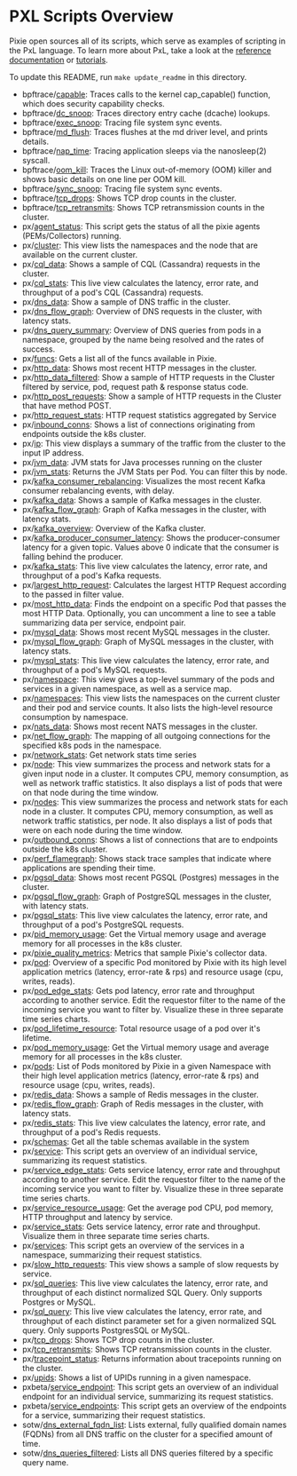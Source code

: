 <!-- The text in this file is automatically generated by the update_readme.py script. -->
# PXL Scripts Overview

Pixie open sources all of its scripts, which serve as examples of scripting in the PxL language.
To learn more about PxL, take a look at the [reference documentation](https://docs.px.dev/reference/pxl) or [tutorials](https://docs.px.dev/tutorials/pxl-scripts/write-pxl-scripts/).

To update this README, run `make update_readme` in this directory.
- bpftrace/[capable](https://github.com/pixie-io/pixie/tree/main/src/pxl_scripts/bpftrace/capable): Traces calls to the kernel cap_capable() function, which does security capability checks.
- bpftrace/[dc_snoop](https://github.com/pixie-io/pixie/tree/main/src/pxl_scripts/bpftrace/dc_snoop): Traces directory entry cache (dcache) lookups.
- bpftrace/[exec_snoop](https://github.com/pixie-io/pixie/tree/main/src/pxl_scripts/bpftrace/exec_snoop): Tracing file system sync events.
- bpftrace/[md_flush](https://github.com/pixie-io/pixie/tree/main/src/pxl_scripts/bpftrace/md_flush): Traces flushes at the md driver level, and prints details.
- bpftrace/[nap_time](https://github.com/pixie-io/pixie/tree/main/src/pxl_scripts/bpftrace/nap_time): Tracing application sleeps via the nanosleep(2) syscall.
- bpftrace/[oom_kill](https://github.com/pixie-io/pixie/tree/main/src/pxl_scripts/bpftrace/oom_kill): Traces the Linux out-of-memory (OOM) killer and shows basic details on one line per OOM kill.
- bpftrace/[sync_snoop](https://github.com/pixie-io/pixie/tree/main/src/pxl_scripts/bpftrace/sync_snoop): Tracing file system sync events.
- bpftrace/[tcp_drops](https://github.com/pixie-io/pixie/tree/main/src/pxl_scripts/bpftrace/tcp_drops): Shows TCP drop counts in the cluster.
- bpftrace/[tcp_retransmits](https://github.com/pixie-io/pixie/tree/main/src/pxl_scripts/bpftrace/tcp_retransmits): Shows TCP retransmission counts in the cluster.
- px/[agent_status](https://github.com/pixie-io/pixie/tree/main/src/pxl_scripts/px/agent_status): This script gets the status of all the pixie agents (PEMs/Collectors) running.
- px/[cluster](https://github.com/pixie-io/pixie/tree/main/src/pxl_scripts/px/cluster): This view lists the namespaces and the node that are available on the current cluster.
- px/[cql_data](https://github.com/pixie-io/pixie/tree/main/src/pxl_scripts/px/cql_data): Shows a sample of CQL (Cassandra) requests in the cluster.
- px/[cql_stats](https://github.com/pixie-io/pixie/tree/main/src/pxl_scripts/px/cql_stats): This live view calculates the latency, error rate, and throughput of a pod's CQL (Cassandra) requests.
- px/[dns_data](https://github.com/pixie-io/pixie/tree/main/src/pxl_scripts/px/dns_data): Show a sample of DNS traffic in the cluster.
- px/[dns_flow_graph](https://github.com/pixie-io/pixie/tree/main/src/pxl_scripts/px/dns_flow_graph): Overview of DNS requests in the cluster, with latency stats.
- px/[dns_query_summary](https://github.com/pixie-io/pixie/tree/main/src/pxl_scripts/px/dns_query_summary): Overview of DNS queries from pods in a namespace, grouped by the name being resolved and the rates of success.
- px/[funcs](https://github.com/pixie-io/pixie/tree/main/src/pxl_scripts/px/funcs): Gets a list all of the funcs available in Pixie.
- px/[http_data](https://github.com/pixie-io/pixie/tree/main/src/pxl_scripts/px/http_data): Shows most recent HTTP messages in the cluster.
- px/[http_data_filtered](https://github.com/pixie-io/pixie/tree/main/src/pxl_scripts/px/http_data_filtered): Show a sample of HTTP requests in the Cluster filtered by service, pod, request path & response status code.
- px/[http_post_requests](https://github.com/pixie-io/pixie/tree/main/src/pxl_scripts/px/http_post_requests): Show a sample of HTTP requests in the Cluster that have method POST.
- px/[http_request_stats](https://github.com/pixie-io/pixie/tree/main/src/pxl_scripts/px/http_request_stats): HTTP request statistics aggregated by Service
- px/[inbound_conns](https://github.com/pixie-io/pixie/tree/main/src/pxl_scripts/px/inbound_conns): Shows a list of connections originating from endpoints outside the k8s cluster.
- px/[ip](https://github.com/pixie-io/pixie/tree/main/src/pxl_scripts/px/ip): This view displays a summary of the traffic from the cluster to the input IP address.
- px/[jvm_data](https://github.com/pixie-io/pixie/tree/main/src/pxl_scripts/px/jvm_data): JVM stats for Java processes running on the cluster
- px/[jvm_stats](https://github.com/pixie-io/pixie/tree/main/src/pxl_scripts/px/jvm_stats): Returns the JVM Stats per Pod. You can filter this by node.
- px/[kafka_consumer_rebalancing](https://github.com/pixie-io/pixie/tree/main/src/pxl_scripts/px/kafka_consumer_rebalancing): Visualizes the most recent Kafka consumer rebalancing events, with delay.
- px/[kafka_data](https://github.com/pixie-io/pixie/tree/main/src/pxl_scripts/px/kafka_data): Shows a sample of Kafka messages in the cluster.
- px/[kafka_flow_graph](https://github.com/pixie-io/pixie/tree/main/src/pxl_scripts/px/kafka_flow_graph): Graph of Kafka messages in the cluster, with latency stats.
- px/[kafka_overview](https://github.com/pixie-io/pixie/tree/main/src/pxl_scripts/px/kafka_overview): Overview of the Kafka cluster.
- px/[kafka_producer_consumer_latency](https://github.com/pixie-io/pixie/tree/main/src/pxl_scripts/px/kafka_producer_consumer_latency): Shows the producer-consumer latency for a given topic. Values above 0 indicate that the consumer is falling behind the producer.
- px/[kafka_stats](https://github.com/pixie-io/pixie/tree/main/src/pxl_scripts/px/kafka_stats): This live view calculates the latency, error rate, and throughput of a pod's Kafka requests.
- px/[largest_http_request](https://github.com/pixie-io/pixie/tree/main/src/pxl_scripts/px/largest_http_request): Calculates the largest HTTP Request according to the passed in filter value.
- px/[most_http_data](https://github.com/pixie-io/pixie/tree/main/src/pxl_scripts/px/most_http_data): Finds the endpoint on a specific Pod that passes the most HTTP Data. Optionally, you can uncomment a line to see a table summarizing data per service, endpoint pair.
- px/[mysql_data](https://github.com/pixie-io/pixie/tree/main/src/pxl_scripts/px/mysql_data): Shows most recent MySQL messages in the cluster.
- px/[mysql_flow_graph](https://github.com/pixie-io/pixie/tree/main/src/pxl_scripts/px/mysql_flow_graph): Graph of MySQL messages in the cluster, with latency stats.
- px/[mysql_stats](https://github.com/pixie-io/pixie/tree/main/src/pxl_scripts/px/mysql_stats): This live view calculates the latency, error rate, and throughput of a pod's MySQL requests.
- px/[namespace](https://github.com/pixie-io/pixie/tree/main/src/pxl_scripts/px/namespace): This view gives a top-level summary of the pods and services in a given namespace, as well as a service map.
- px/[namespaces](https://github.com/pixie-io/pixie/tree/main/src/pxl_scripts/px/namespaces): This view lists the namespaces on the current cluster and their pod and service counts. It also lists the high-level resource consumption by namespace.
- px/[nats_data](https://github.com/pixie-io/pixie/tree/main/src/pxl_scripts/px/nats_data): Shows most recent NATS messages in the cluster.
- px/[net_flow_graph](https://github.com/pixie-io/pixie/tree/main/src/pxl_scripts/px/net_flow_graph): The mapping of all outgoing connections for the specified k8s pods in the namespace.
- px/[network_stats](https://github.com/pixie-io/pixie/tree/main/src/pxl_scripts/px/network_stats): Get network stats time series
- px/[node](https://github.com/pixie-io/pixie/tree/main/src/pxl_scripts/px/node): This view summarizes the process and network stats for a given input node in a cluster. It computes CPU, memory consumption, as well as network traffic statistics. It also displays a list of pods that were on that node during the time window.
- px/[nodes](https://github.com/pixie-io/pixie/tree/main/src/pxl_scripts/px/nodes): This view summarizes the process and network stats for each node in a cluster. It computes CPU, memory consumption, as well as network traffic statistics, per node. It also displays a list of pods that were on each node during the time window.
- px/[outbound_conns](https://github.com/pixie-io/pixie/tree/main/src/pxl_scripts/px/outbound_conns): Shows a list of connections that are to endpoints outside the k8s cluster.
- px/[perf_flamegraph](https://github.com/pixie-io/pixie/tree/main/src/pxl_scripts/px/perf_flamegraph): Shows stack trace samples that indicate where applications are spending their time.
- px/[pgsql_data](https://github.com/pixie-io/pixie/tree/main/src/pxl_scripts/px/pgsql_data): Shows most recent PGSQL (Postgres) messages in the cluster.
- px/[pgsql_flow_graph](https://github.com/pixie-io/pixie/tree/main/src/pxl_scripts/px/pgsql_flow_graph): Graph of PostgreSQL messages in the cluster, with latency stats.
- px/[pgsql_stats](https://github.com/pixie-io/pixie/tree/main/src/pxl_scripts/px/pgsql_stats): This live view calculates the latency, error rate, and throughput of a pod's PostgreSQL requests.
- px/[pid_memory_usage](https://github.com/pixie-io/pixie/tree/main/src/pxl_scripts/px/pid_memory_usage): Get the Virtual memory usage and average memory for all processes in the k8s cluster.
- px/[pixie_quality_metrics](https://github.com/pixie-io/pixie/tree/main/src/pxl_scripts/px/pixie_quality_metrics): Metrics that sample Pixie's collector data.
- px/[pod](https://github.com/pixie-io/pixie/tree/main/src/pxl_scripts/px/pod): Overview of a specific Pod monitored by Pixie with its high level application metrics (latency, error-rate & rps) and resource usage (cpu, writes, reads).
- px/[pod_edge_stats](https://github.com/pixie-io/pixie/tree/main/src/pxl_scripts/px/pod_edge_stats): Gets pod latency, error rate and throughput according to another service. Edit the requestor filter to the name of the incoming service you want to filter by. Visualize these in three separate time series charts.
- px/[pod_lifetime_resource](https://github.com/pixie-io/pixie/tree/main/src/pxl_scripts/px/pod_lifetime_resource): Total resource usage of a pod over it's lifetime.
- px/[pod_memory_usage](https://github.com/pixie-io/pixie/tree/main/src/pxl_scripts/px/pod_memory_usage): Get the Virtual memory usage and average memory for all processes in the k8s cluster.
- px/[pods](https://github.com/pixie-io/pixie/tree/main/src/pxl_scripts/px/pods): List of Pods monitored by Pixie in a given Namespace with their high level application metrics (latency, error-rate & rps) and resource usage (cpu, writes, reads).
- px/[redis_data](https://github.com/pixie-io/pixie/tree/main/src/pxl_scripts/px/redis_data): Shows a sample of Redis messages in the cluster.
- px/[redis_flow_graph](https://github.com/pixie-io/pixie/tree/main/src/pxl_scripts/px/redis_flow_graph): Graph of Redis messages in the cluster, with latency stats.
- px/[redis_stats](https://github.com/pixie-io/pixie/tree/main/src/pxl_scripts/px/redis_stats): This live view calculates the latency, error rate, and throughput of a pod's Redis requests.
- px/[schemas](https://github.com/pixie-io/pixie/tree/main/src/pxl_scripts/px/schemas): Get all the table schemas available in the system
- px/[service](https://github.com/pixie-io/pixie/tree/main/src/pxl_scripts/px/service): This script gets an overview of an individual service, summarizing its request statistics.
- px/[service_edge_stats](https://github.com/pixie-io/pixie/tree/main/src/pxl_scripts/px/service_edge_stats): Gets service latency, error rate and throughput according to another service. Edit the requestor filter to the name of the incoming service you want to filter by. Visualize these in three separate time series charts.
- px/[service_resource_usage](https://github.com/pixie-io/pixie/tree/main/src/pxl_scripts/px/service_resource_usage): Get the average pod CPU, pod memory, HTTP throughput and latency by service.
- px/[service_stats](https://github.com/pixie-io/pixie/tree/main/src/pxl_scripts/px/service_stats): Gets service latency, error rate and throughput. Visualize them in three separate time series charts.
- px/[services](https://github.com/pixie-io/pixie/tree/main/src/pxl_scripts/px/services): This script gets an overview of the services in a namespace, summarizing their request statistics.
- px/[slow_http_requests](https://github.com/pixie-io/pixie/tree/main/src/pxl_scripts/px/slow_http_requests): This view shows a sample of slow requests by service.
- px/[sql_queries](https://github.com/pixie-io/pixie/tree/main/src/pxl_scripts/px/sql_queries): This live view calculates the latency, error rate, and throughput of each distinct normalized SQL Query. Only supports Postgres or MySQL.
- px/[sql_query](https://github.com/pixie-io/pixie/tree/main/src/pxl_scripts/px/sql_query): This live view calculates the latency, error rate, and throughput of each distinct parameter set for a given normalized SQL query. Only supports PostgresSQL or MySQL.
- px/[tcp_drops](https://github.com/pixie-io/pixie/tree/main/src/pxl_scripts/px/tcp_drops): Shows TCP drop counts in the cluster.
- px/[tcp_retransmits](https://github.com/pixie-io/pixie/tree/main/src/pxl_scripts/px/tcp_retransmits): Shows TCP retransmission counts in the cluster.
- px/[tracepoint_status](https://github.com/pixie-io/pixie/tree/main/src/pxl_scripts/px/tracepoint_status): Returns information about tracepoints running on the cluster.
- px/[upids](https://github.com/pixie-io/pixie/tree/main/src/pxl_scripts/px/upids): Shows a list of UPIDs running in a given namespace.
- pxbeta/[service_endpoint](https://github.com/pixie-io/pixie/tree/main/src/pxl_scripts/pxbeta/service_endpoint): This script gets an overview of an individual endpoint for an individual service, summarizing its request statistics.
- pxbeta/[service_endpoints](https://github.com/pixie-io/pixie/tree/main/src/pxl_scripts/pxbeta/service_endpoints): This script gets an overview of the endpoints for a service, summarizing their request statistics.
- sotw/[dns_external_fqdn_list](https://github.com/pixie-io/pixie/tree/main/src/pxl_scripts/sotw/dns_external_fqdn_list): Lists external, fully qualified domain names (FQDNs) from all DNS traffic on the cluster for a specified amount of time.
- sotw/[dns_queries_filtered](https://github.com/pixie-io/pixie/tree/main/src/pxl_scripts/sotw/dns_queries_filtered): Lists all DNS queries filtered by a specific query name.
